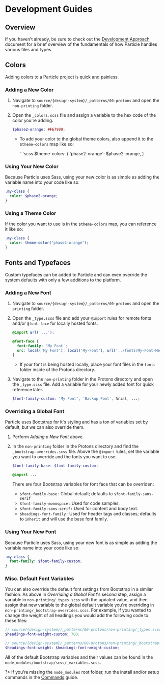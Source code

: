 # Development Guides

## Overview

If you haven't already, be sure to check out the [Development Approach](../development/approach.md) document for a brief overview of the fundamentals of how Particle handles various files and types.

## Colors

Adding colors to a Particle project is quick and painless.

### Adding a New Color

1. Navigate to `source/{design-system}/_patterns/00-protons` and open the `non-printing` folder.
2. Open the `_colors.scss` file and assign a variable to the hex code of the color you're adding.

   ```scss
   $phase2-orange: #FE7900;
   ```

   * To add your color to the global theme colors, also append it to the `$theme-colors` map like so:

     \`\`\`scss $theme-colors: \( 'phase2-orange': $phase2-orange, \)

### Using Your New Color

Because Particle uses Sass, using your new color is as simple as adding the variable name into your code like so:

```scss
.my-class {
  color: $phase2-orange;
}
```

### Using a Theme Color

If the color you want to use is in the `$theme-colors` map, you can reference it like so:

```scss
.my-class {
  color: theme-color("phase2-orange");
}
```

## Fonts and Typefaces

Custom typefaces can be added to Particle and can even override the system defaults with only a few additions to the platform.

### Adding a New Font

1. Navigate to `source/{design-system}/_patterns/00-protons` and open the `printing` folder.
2. Open the `_type.scss` file and add your `@import` rules for remote fonts and/or `@font-face` for locally hosted fonts.

   ```css
   @import url('...');

   @font-face {
     font-family: 'My Font';
     src: local('My Font'), local('My-Font'), url('../fonts/My-Font-Medium.ttf') format('truetype');
   }
   ```

   * If your font is being hosted locally, place your font files in the `fonts` folder inside of the Protons directory.

3. Navigate to the `non-printing` folder in the Protons directory and open the `_type.scss` file. Add a variable for your newly added font for quick reference later.

   ```scss
   $font-family-custom: 'My Font', 'Backup Font', Arial, ...;
   ```

### Overriding a Global Font

Particle uses Bootstrap for it's styling and has a ton of variables set by default, but we can also override them.

1. Perform _Adding a New Font_ above.
2. In the `non-printing` folder in the Protons directory and find the `_bootstrap-overrides.scss` file. Above the `@import` rules, set the variable you want to override and the fonts you want to use.

   ```scss
   $font-family-base: $font-family-custom;

   @import ...
   ```

   There are four Bootstrap variables for font face that can be overriden:

   * `$font-family-base:` Global default; defaults to `$font-family-sans-serif`
   * `$font-family-monospace:` Used for code samples.
   * `$font-family-sans-serif:` Used for content and body text.
   * `$headings-font-family:` Used for header tags and classes; defaults to `inherit` and will use the base font family.

### Using Your New Font

Because Particle uses Sass, using your new font is as simple as adding the variable name into your code like so:

```scss
.my-class {
  font-family: $font-family-custom;
}
```

### Misc. Default Font Variables

You can also override the default font settings from Bootstrap in a similar fashion. As above in _Overriding a Global Font_'s second step, assign a variable in `non-printing/_types.scss` with the updated value, and then assign that new variable to the global default variable you're overriding in `non-printing/_bootstrap-overrides.scss`. For example, if you wanted to change the weight of all headings you would add the following code to these files:

```scss
// source/{design-system}/_patterns/00-protons/non-printing/_types.scss
$headings-font-weight-custom: 700;

// source/{design-system}/_patterns/00-protons/non-printing/_bootstrap-overrides.scss
$headings-font-weight: $headings-font-weight-custom;
```

All of the default Bootstrap variables and their values can be found in the `node_modules/bootstrap/scss/_variables.scss`.

?> If you're missing the `node_modules` root folder, run the install and/or setup commands in the [Commands](../commands.md) guide.

